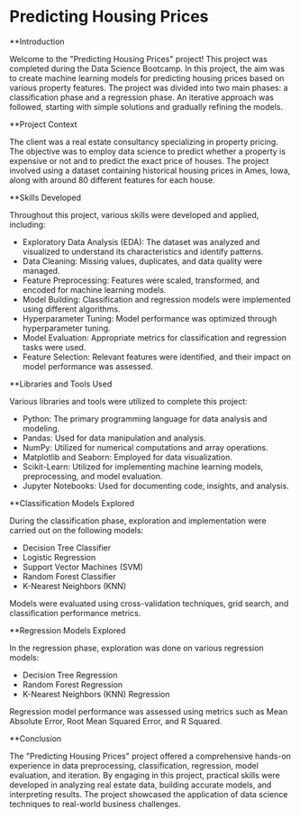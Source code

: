 # Predicting Housing Prices

**Introduction

Welcome to the "Predicting Housing Prices" project! This project was completed during the Data Science Bootcamp. In this project, the aim was to create machine learning models for predicting housing prices based on various property features. The project was divided into two main phases: a classification phase and a regression phase. An iterative approach was followed, starting with simple solutions and gradually refining the models.

**Project Context

The client was a real estate consultancy specializing in property pricing. The objective was to employ data science to predict whether a property is expensive or not and to predict the exact price of houses. The project involved using a dataset containing historical housing prices in Ames, Iowa, along with around 80 different features for each house.

**Skills Developed

Throughout this project, various skills were developed and applied, including:

- Exploratory Data Analysis (EDA): The dataset was analyzed and visualized to understand its characteristics and identify patterns.
- Data Cleaning: Missing values, duplicates, and data quality were managed.
- Feature Preprocessing: Features were scaled, transformed, and encoded for machine learning models.
- Model Building: Classification and regression models were implemented using different algorithms.
- Hyperparameter Tuning: Model performance was optimized through hyperparameter tuning.
- Model Evaluation: Appropriate metrics for classification and regression tasks were used.
- Feature Selection: Relevant features were identified, and their impact on model performance was assessed.

**Libraries and Tools Used

Various libraries and tools were utilized to complete this project:

- Python: The primary programming language for data analysis and modeling.
- Pandas: Used for data manipulation and analysis.
- NumPy: Utilized for numerical computations and array operations.
- Matplotlib and Seaborn: Employed for data visualization.
- Scikit-Learn: Utilized for implementing machine learning models, preprocessing, and model evaluation.
- Jupyter Notebooks: Used for documenting code, insights, and analysis.

**Classification Models Explored

During the classification phase, exploration and implementation were carried out on the following models:

- Decision Tree Classifier
- Logistic Regression
- Support Vector Machines (SVM)
- Random Forest Classifier
- K-Nearest Neighbors (KNN)

Models were evaluated using cross-validation techniques, grid search, and classification performance metrics.

**Regression Models Explored

In the regression phase, exploration was done on various regression models:

- Decision Tree Regression
- Random Forest Regression
- K-Nearest Neighbors (KNN) Regression

Regression model performance was assessed using metrics such as Mean Absolute Error, Root Mean Squared Error, and R Squared.

**Conclusion

The "Predicting Housing Prices" project offered a comprehensive hands-on experience in data preprocessing, classification, regression, model evaluation, and iteration. By engaging in this project, practical skills were developed in analyzing real estate data, building accurate models, and interpreting results. The project showcased the application of data science techniques to real-world business challenges.
